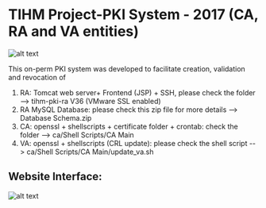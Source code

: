 # TIHM Project-PKI System - 2017 (CA, RA and VA entities)

![alt text](https://github.com/salaheddin-darwish/TIHM-PKI-CA-RA-VA-/blob/master/Images/Screen%20Shot%202017-03-10%20at%2018.02.03.png?raw=true)


This on-perm PKI system was developed to facilitate creation, validation and revocation of  
<ol type="1">
  <li>RA: Tomcat web server+ Frontend (JSP) + SSH, please check the folder --> tihm-pki-ra V36 (VMware SSL enabled) </li> 
  <li>RA MySQL Database: please check this zip file for more details --> Database Schema.zip</li>
  <li>CA: openssl + shellscripts + certificate folder + crontab: check the folder --> ca/Shell Scripts/CA Main</li>
  <li>VA: openssl + shellscripts (CRL update): please check the shell script --> ca/Shell Scripts/CA Main/update_va.sh</li>
 </ol>
 
## Website Interface: 
 ![alt text](https://github.com/salaheddin-darwish/TIHM-PKI-CA-RA-VA-/blob/master/Images/Main%20Page%20with%20user.jpg?raw=true)

